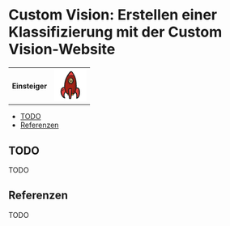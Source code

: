 # Custom Vision: Erstellen einer Klassifizierung mit der Custom Vision-Website

|              |                                  |
| ------------ | -------------------------------- |
| **Einsteiger** | ![Einsteiger](../../images/beginner.png) |

- [TODO](#todo)
- [Referenzen](#referenzen)

## TODO

TODO

## Referenzen

TODO
